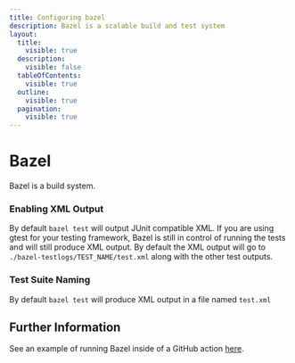 ```yaml
---
title: Configuring bazel
description: Bazel is a scalable build and test system
layout:
  title:
    visible: true
  description:
    visible: false
  tableOfContents:
    visible: true
  outline:
    visible: true
  pagination:
    visible: true
---
```


# Bazel

Bazel is a build system.

### Enabling XML Output

By default `bazel test` will output JUnit compatible XML.  If you are using gtest for your testing framework, Bazel is still in control of running the tests and will still produce XML output.  By default the XML output will go to `./bazel-testlogs/TEST_NAME/test.xml` along with the other test outputs.

### Test Suite Naming

By default `bazel test` will produce XML output in a file named `test.xml`

## Further Information

See an example of running Bazel inside of a GitHub action [here](https://github.com/trunk-io/flake-factory/blob/main/.github/workflows/bazel.yaml).
